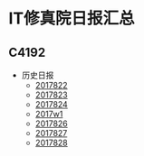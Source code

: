 IT修真院日报汇总
==
C4192
--

- 历史日报
	- [2017822](/2017822)
	- [2017823](/2017823)
	- [2017824](/2017824)
	- [2017w1](/2017w1)
	- [2017826](/2017826)
	- [2017827](/2017827)
	- [2017828](/2017828)

